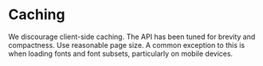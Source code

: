# Caching

We discourage client-side caching. The API has been tuned for brevity and compactness. Use reasonable page size. A common exception to this is when loading fonts and font subsets, particularly on mobile devices.
